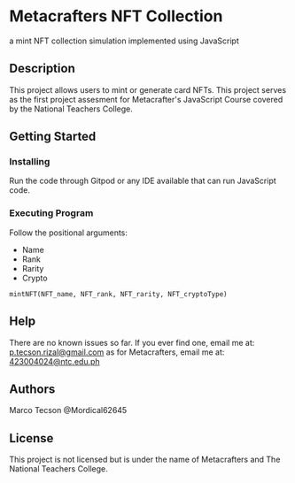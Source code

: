 # Metacrafters NFT Collection
a mint NFT collection simulation implemented using JavaScript

## Description
This project allows users to mint or generate card NFTs. 
This project serves as the first project assesment for Metacrafter's JavaScript Course 
covered by the National Teachers College.

## Getting Started
### Installing
Run the code through Gitpod or any IDE available that can run JavaScript code.

### Executing Program
Follow the positional arguments:
- Name
- Rank
- Rarity
- Crypto

```mintNFT(NFT_name, NFT_rank, NFT_rarity, NFT_cryptoType)```

## Help
There are no known issues so far. If you ever find one, email me at: 
p.tecson.rizal@gmail.com
as for Metacrafters, email me at:
423004024@ntc.edu.ph 
## Authors
Marco Tecson @Mordical62645

## License
This project is not licensed but is under the name of Metacrafters and The National Teachers College.
